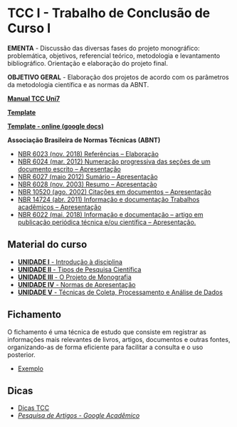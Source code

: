 # TCC I - Trabalho de Conclusão de Curso I

**EMENTA** - Discussão das diversas fases do projeto monográfico: problemática, objetivos, referencial teórico, metodologia e levantamento bibliográfico. Orientação e elaboração do projeto final.

**OBJETIVO GERAL** - Elaboração dos projetos de acordo com os parâmetros da metodologia científica e as normas da ABNT.

[**Manual TCC Uni7**](https://blogdozouza.files.wordpress.com/2024/02/manual_tcc_uni7.pdf)

[**Template**](https://blogdozouza.files.wordpress.com/2024/02/template-1.docx)

[**Template - online (google docs)**](https://docs.google.com/document/d/18l9YgBNatzy6kzQP6xVGzHr48BUcaCyfkoIrykwm2n8/edit?usp=sharing)


**Associação Brasileira de Normas Técnicas (ABNT)**
- [NBR 6023 (nov. 2018) Referências – Elaboração](https://www.ufpe.br/documents/40070/1837975/ABNT+NBR+6023+2018+%281%29.pdf/3021f721-5be8-4e6d-951b-fa354dc490ed)
- [NBR 6024 (mar. 2012) Numeração progressiva das seções de um documento escrito – Apresentação](https://cnm.paginas.ufsc.br/files/2020/02/ABNT-NBR-6024.pdf)
- [NBR 6027 (maio 2012) Sumário – Apresentação](https://cnm.paginas.ufsc.br/files/2020/02/ABNT-NBR-6027.pdf)
- [NBR 6028 (nov. 2003) Resumo – Apresentação](https://www.ufrgs.br/cursopgdr/download/NBR6028.pdf)
- [NBR 10520 (ago. 2002) Citações em documentos – Apresentação](http://www2.uesb.br/biblioteca/wp-content/uploads/2016/05/NBR-10520-CITA%C3%87%C3%95ES.pdf)
- [NBR 14724 (abr. 2011) Informação e documentação Trabalhos acadêmicos – Apresentação](http://site.ufvjm.edu.br/revistamultidisciplinar/files/2011/09/NBR_14724_atualizada_abr_2011.pdf)
- [NBR 6022 (mai. 2018) Informação e documentação – artigo em publicação periódica técnica e/ou científica – Apresentação.](https://blogdozouza.files.wordpress.com/2024/02/norma_da_abnt_6022-_2018.pdf)

## Material do curso
- [**UNIDADE I** - Introdução à disciplina](https://github.com/aasouzaconsult/tcc-I/blob/main/Unidade%201.md)
- [**UNIDADE II** - Tipos de Pesquisa Científica](https://github.com/aasouzaconsult/TCC-I/blob/main/Unidade%202.md)
- [**UNIDADE III** - O Projeto de Monografia](https://github.com/aasouzaconsult/TCC-I/blob/main/Unidade%203.md)
- [**UNIDADE IV** - Normas de Apresentação](https://github.com/aasouzaconsult/TCC-I/blob/main/Unidade%204.md)
- [**UNIDADE V** - Técnicas de Coleta, Processamento e Análise de Dados](https://github.com/aasouzaconsult/TCC-I/blob/main/Unidade%205.md)

## Fichamento
O fichamento é uma técnica de estudo que consiste em registrar as informações mais relevantes de livros, artigos, documentos e outras fontes, organizando-as de forma eficiente para facilitar a consulta e o uso posterior.

- [Exemplo](https://blogdozouza.files.wordpress.com/2024/03/fichamento-1.xlsx)

## Dicas 
- [Dicas TCC](https://www.youtube.com/@tccpratico)
- [*Pesquisa de Artigos - Google Acadêmico*](https://scholar.google.com/)
